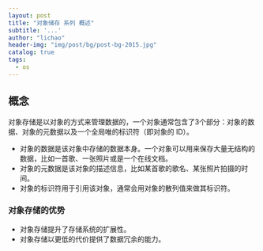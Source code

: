 ```yaml
---
layout: post
title: "对象储存 系列 概述"
subtitle: '...'
author: "lichao"
header-img: "img/post/bg/post-bg-2015.jpg"
catalog: true
tags:
  - os
---
```



## 概念

对象存储是以对象的方式来管理数据的，一个对象通常包含了3个部分：对象的数据、对象的元数据以及一个全局唯的标识符（即对象的 ID）。

- 对象的数据是该对象中存储的数据本身。一个对象可以用来保存大量无结构的数据，比如一首歌、一张照片或是一个在线文档。
- 对象的元数据是该对象的描述信息，比如某首歌的歌名、某张照片拍摄的时间。
- 对象的标识符用于引用该对象，通常会用对象的散列值来做其标识符。

### 对象存储的优势

- 对象存储提升了存储系统的扩展性。
- 对象存储以更低的代价提供了数据冗余的能力。

